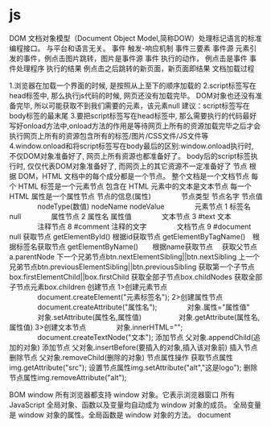 # js
DOM
文档对象模型（Document Object Model,简称DOW）处理标记语言的标准编程接口。
与平台和语言无关。
事件
触发-响应机制
事件三要素
事件源 元素引发的事件，例点击图片跳转，图片是事件源
事件 执行的动作， 例点击是事件
事件处理程序 执行的结果 例点击之后跳转的新页面，新页面即结果
文档加载过程


1.浏览器在加载一个界面的时候, 是按照从上至下的顺序加载的
2.script标签写在head标签中, 那么执行js代码的时候, 网页还没有加载完毕。 DOM对象也还没有准备完毕, 所以可能获取不到我们需要的元素，该元素null
建议：script标签写在body标签的最末尾
3.要把script标签写在head标签中, 那么需要执行的代码最好写好onload方法中,onload方法的作用是等待网页上所有的资源加载完毕之后才会执行网页上所有的资源包含所有的标签/图片/CSS文件/JS文件等
4.window.onload和将script标签写在body最后的区别:window.onload执行时, 不仅DOM对象准备好了, 网页上所有资源也都准备好了。 body后的script标签执行时, 仅仅代表DOM对象准备好了, 而网页上的其它资源不一定准备好了
节点
根据 DOM，HTML 文档中的每个成分都是一个节点。
整个文档是一个文档节点 
每个 HTML 标签是一个元素节点 
包含在 HTML 元素中的文本是文本节点 
每一个 HTML 属性是一个属性节点
节点的信息(属性)
　　　　节点类型     节点名字      节点值
　　　　nodeType(数值) nodeName nodeValue
　　　　元素节点 1 标签名 null 
　　　　属性节点 2 属性名 属性值
　　　　文本节点 3 #text 文本
　　　　注释节点 8 #comment 注释的文字
　　　　文档节点 9 #document null
获取节点
getElementById() 根据id获取节点
getElementByTagName()　根据标签名获取节点
getElementByName()　　根据name获取节点　
获取父节点	a.parentNode
下一个兄弟节点btn.nextElementSibling||btn.nextSibling
上一个兄弟节点btn.previousElementSibling||btn.previousSibling
获取第一个子节点box.firstElementChild||box.firstChild
获取全部子节点box.childNodes
获取全部子节点元素box.children
创建节点
1>创建元素节点
　　　　document.createElement("元素标签名");
2>创建属性节点
　　　　document.createAttribute("属性名");
　　　　对象.属性="属性值"
　　　　对象.setAttribute(属性名,属性值)　
　　　　对象.getAttribute(属性名,属性值)
3>创建文本节点
　　　　对象.innerHTML="";
　　　　document.createTextNode("文本");
添加节点
父对象.appendChild(追加的对象) 添加节点
父对象.insertBefore(要插入的对象,插入该对象前) 插入节点
删除节点
父对象.removeChild(删除的对象)
节点属性操作
获取节点属性img.getAttribute("src");
设置节点属性img.setAttribute("alt","这是logo");
删除节点属性img.removeAttribute("alt");

BOM
window 
所有浏览器都支持 window 对象。它表示浏览器窗口
所有 JavaScript 全局对象、函数以及变量均自动成为 window 对象的成员。
全局变量是 window 对象的属性。全局函数是 window 对象的方法。
document
